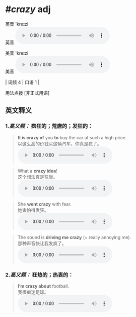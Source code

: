 # ***\#crazy*** adj
英音 'kreɪzi  
英音
<audio src="./media/crazy-B.aac" controls="controls"></audio>

美音 'kreɪzi  
美音
<audio src="./media/crazy.aac" controls="controls"></audio>



| 词频 4 | 口语 1 |  

用法点拨  [非正式用语]

英文释义
---
### 1.*高义频：* **疯狂的；荒唐的；发狂的：**  

 > **It is crazy of** you **to** buy the car at such a high price.  
 > 以这么高的价钱买这辆汽车，你真是疯了。    
<audio src="./media/crazy-1.aac" controls="controls"></audio>

 > What a **crazy idea**!  
 > 这个想法真是荒唐。    
<audio src="./media/crazy-2.aac" controls="controls"></audio>

 > She **went crazy** with fear.  
 > 她害怕得发狂。    
<audio src="./media/crazy-3.aac" controls="controls"></audio>

 > The sound is **driving me crazy** (= really annoying me).  
 > 那种声音快让我发疯了。    
<audio src="./media/crazy-4.aac" controls="controls"></audio>

### 2.*高义频：* **狂热的；热衷的：**  

 > **I’m crazy about** football.  
 > 我很痴迷足球。    
<audio src="./media/crazy-5.aac" controls="controls"></audio>


